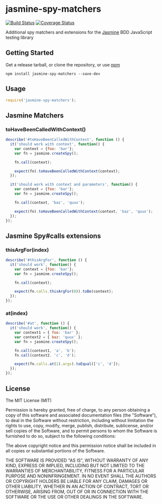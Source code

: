 # jasmine-spy-matchers

[![Build Status](https://travis-ci.org/killmenot/jasmine-spy-matchers.svg?branch=master)](https://travis-ci.org/killmenot/jasmine-spy-matchers) [![Coverage Status](https://coveralls.io/repos/github/killmenot/jasmine-spy-matchers/badge.svg?branch=master)](https://coveralls.io/github/killmenot/jasmine-spy-matchers?branch=master)

Additional spy matchers and extensions for the [Jasmine][] BDD JavaScript testing library


## Getting Started

Get a release tarball, or clone the repository, or use [npm][]

```
npm install jasmine-spy-matchers --save-dev
```


## Usage

```js
require('jasmine-spy-matchers');
```


## Jasmine Matchers

### toHaveBeenCalledWithContext()

```js
describe('#toHaveBeenCalledWithContext', function () {
  it('should work with context', function() {
    var context = {foo: 'bar'};
    var fn = jasmine.createSpy();

    fn.call(context);

    expect(fn).toHaveBeenCalledWithContext(context);
  });

  it('should work with context and parameters', function() {
    var context = {foo: 'bar'};
    var fn = jasmine.createSpy();

    fn.call(context, 'baz', 'quux');

    expect(fn).toHaveBeenCalledWithContext(context, 'baz', 'quux');
  });
});
```

## Jasmine Spy#calls extensions

### thisArgFor(index)

```js
describe('#thisArgFor', function () {
  it('should work', function() {
    var context = {foo: 'bar'};
    var fn = jasmine.createSpy();

    fn.call(context);

    expect(fn.calls.thisArgFor(0)).toBe(context);
  });
});
```

### at(index)

```js
describe('#at', function () {
  it('should work', function() {
    var context1 = { foo: 'bar' };
    var context2 = { baz: 'quux' };
    var fn = jasmine.createSpy();

    fn.call(context1, 'a', 'b');
    fn.call(context2. 'c', 'd');

    expect(fn.calls.at(1).args).toEqual(['c', 'd']);
  });
});
```


## License

The MIT License (MIT)

Permission is hereby granted, free of charge, to any person obtaining a copy
of this software and associated documentation files (the "Software"), to deal
in the Software without restriction, including without limitation the rights
to use, copy, modify, merge, publish, distribute, sublicense, and/or sell
copies of the Software, and to permit persons to whom the Software is
furnished to do so, subject to the following conditions:

The above copyright notice and this permission notice shall be included in all
copies or substantial portions of the Software.

THE SOFTWARE IS PROVIDED "AS IS", WITHOUT WARRANTY OF ANY KIND, EXPRESS OR
IMPLIED, INCLUDING BUT NOT LIMITED TO THE WARRANTIES OF MERCHANTABILITY,
FITNESS FOR A PARTICULAR PURPOSE AND NONINFRINGEMENT. IN NO EVENT SHALL THE
AUTHORS OR COPYRIGHT HOLDERS BE LIABLE FOR ANY CLAIM, DAMAGES OR OTHER
LIABILITY, WHETHER IN AN ACTION OF CONTRACT, TORT OR OTHERWISE, ARISING FROM,
OUT OF OR IN CONNECTION WITH THE SOFTWARE OR THE USE OR OTHER DEALINGS IN THE
SOFTWARE.

 [Jasmine]: <http://jasmine.github.io/> "Jasmine — Behavior-Driven JavaScript"
 [npm]: <https://github.com/npm/npm> "npm — A package manager for JavaScript"